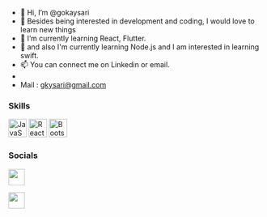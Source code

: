 - 👋 Hi, I’m @gokaysari
- 👀 Besides being interested in development and coding, I would love to learn new things
- 🌱 I’m currently learning React, Flutter.
- 🐝 and also I'm currently learning Node.js and I am interested in learning swift.
- 📫 You can connect me on Linkedin or email.
- 
- Mail : gkysari@gmail.com


### Skills 
<p align="left">
<a href="https://developer.mozilla.org/en-US/docs/Web/JavaScript" target="_blank" rel="noreferrer"><img src="https://raw.githubusercontent.com/danielcranney/readme-generator/main/public/icons/skills/javascript-colored.svg" width="36" height="36" alt="JavaScript" /></a>
<a href="https://reactjs.org/" target="_blank" rel="noreferrer"><img src="https://raw.githubusercontent.com/danielcranney/readme-generator/main/public/icons/skills/react-colored.svg" width="36" height="36" alt="React" /></a>
<a href="https://getbootstrap.com/" target="_blank" rel="noreferrer"><img src="https://raw.githubusercontent.com/danielcranney/readme-generator/main/public/icons/skills/bootstrap-colored.svg" width="36" height="36" alt="Bootstrap" /></a>
</p>
                    
### Socials         

<p align="left">
                          
<a href="https://github.com/gokaysari" target="_blank" rel="noreferrer"><img src="https://raw.githubusercontent.com/danielcranney/readme-generator/main/public/icons/socials/github.svg" width="32" height="32" /></a>
                          
<a href="https://www.linkedin.com/in/gokaysari-cs/" target="_blank" rel="noreferrer"><img src="https://raw.githubusercontent.com/danielcranney/readme-generator/main/public/icons/socials/linkedin.svg" width="32" height="32" /></a></p>

<!---
Hi, I am Gökay Sarı. I am a third year student in computer engineering at ITU.
--->
